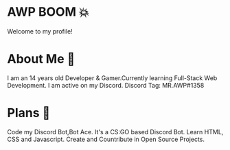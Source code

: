 # AWP BOOM 💥
Welcome to my profile!
# About Me 👋
I am an 14 years old Developer & Gamer.Currently learning Full-Stack Web Development.
I am active on my Discord. Discord Tag: MR.AWP#1358
# Plans 📕
 Code my Discord Bot,Bot Ace. It's a CS:GO based Discord Bot.
 Learn HTML, CSS and Javascript.
 Create and Countribute in Open Source Projects.




<!--
**deeparyan0305/deeparyan0305** is a ✨ _special_ ✨ repository because its `README.md` (this file) appears on your GitHub profile.

Here are some ideas to get you started:

- 🔭 I’m currently working on ...
- 🌱 I’m currently learning ...
- 👯 I’m looking to collaborate on ...
- 🤔 I’m looking for help with ...
- 💬 Ask me about ...
- 📫 How to reach me: ...
- 😄 Pronouns: ...
- ⚡ Fun fact: ...
-->
